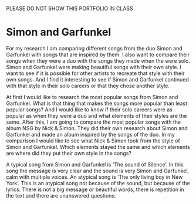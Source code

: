 PLEASE DO NOT SHOW THIS PORTFOLIO IN CLASS

# Simon and Garfunkel

For my research I am comparing different songs from the duo Simon and Garfunkel with songs that are inspired by them. I also want to compare their songs when they were a duo with the songs they made when the were solo. Simon and Garfunkel were making beautiful songs with their own style. I want to see if it is possible for other artists to recreate that style with their own songs. And I find it interesting to see if Simon and Garfunkel continued with that style in their solo careers or that they chose another style.

At first I would like to research the most popular songs from Simon and Garfunkel. What is that thing that makes the songs more popular than least popular songs? And I would like to know if their solo careers were as popular as when they were a duo and what elements of their styles are the same. After this, I am going to compare the most popular songs with the album NSG by Nick & Simon. They did their own research about Simon and Garfunkel and made an album inspired by the songs of the duo. In my comparison I would like to see what Nick & Simon took from the style of Simon and Garfunkel. Which elements stayed the same and which elements are where did they put their own style in the songs?

A typical song from Simon and Garfunkel is ‘The sound of Silence’. In this song the message is very clear and the sound is very Simon and Garfunkel, calm with multiple voices. An atypical song is ‘The only living boy in New York’. This is an atypical song not because of the sound, but because of the lyrics. There is not a big message or beautiful words, there is repetition in the text and there are unanswered questions.
